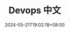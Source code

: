 ---
title: "Devops 中文"
summary: "Links to devops-related articles"
description: ""
date: 2024-05-21T19:02:18+08:00
externalUrl: "/zh-tw/devops/"

cascade:
  showEdit: true
  showSummary: true
  hideFeatureImage: false
draft: false
---
